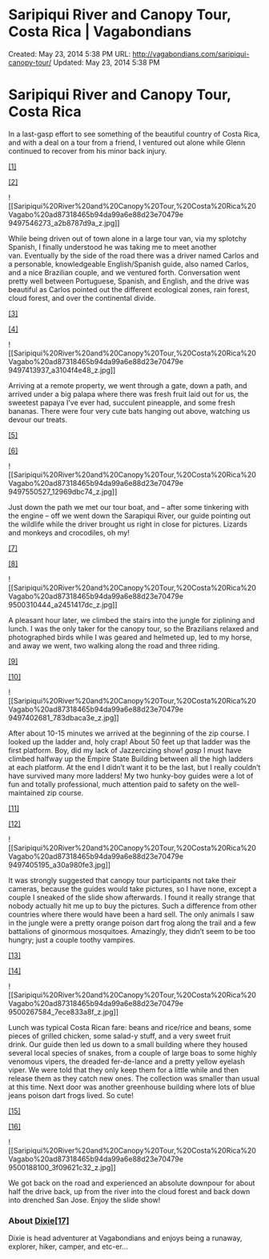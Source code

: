 # Saripiqui River and Canopy Tour, Costa Rica | Vagabondians

Created: May 23, 2014 5:38 PM
URL: http://vagabondians.com/saripiqui-canopy-tour/
Updated: May 23, 2014 5:38 PM

# Saripiqui River and Canopy Tour, Costa Rica

In a last-gasp effort to see something of the beautiful country of Costa Rica, and with a deal on a tour from a friend, I ventured out alone while Glenn continued to recover from his minor back injury.

[[1]](http://www.flickr.com/photos/48315294@N00/9497546273/)

[[2]](http://www.flickr.com/photos/48315294@N00/9497546273/)

![[Saripiqui%20River%20and%20Canopy%20Tour,%20Costa%20Rica%20Vagabo%20ad87318465b94da99a6e88d23e70479e 9497546273_a2b8787d9a_z.jpg]]

While being driven out of town alone in a large tour van, via my splotchy Spanish, I finally understood he was taking me to meet another van. Eventually by the side of the road there was a driver named Carlos and a personable, knowledgeable English/Spanish guide, also named Carlos, and a nice Brazilian couple, and we ventured forth. Conversation went pretty well between Portuguese, Spanish, and English, and the drive was beautiful as Carlos pointed out the different ecological zones, rain forest, cloud forest, and over the continental divide.

[[3]](http://www.flickr.com/photos/48315294@N00/9497413937/)

[[4]](http://www.flickr.com/photos/48315294@N00/9497413937/)

![[Saripiqui%20River%20and%20Canopy%20Tour,%20Costa%20Rica%20Vagabo%20ad87318465b94da99a6e88d23e70479e 9497413937_a3104f4e48_z.jpg]]

Arriving at a remote property, we went through a gate, down a path, and arrived under a big palapa where there was fresh fruit laid out for us, the sweetest papaya I’ve ever had, succulent pineapple, and some fresh bananas. There were four very cute bats hanging out above, watching us devour our treats.

[[5]](http://www.flickr.com/photos/48315294@N00/9497550527/)

[[6]](http://www.flickr.com/photos/48315294@N00/9497550527/)

![[Saripiqui%20River%20and%20Canopy%20Tour,%20Costa%20Rica%20Vagabo%20ad87318465b94da99a6e88d23e70479e 9497550527_12969dbc74_z.jpg]]

Just down the path we met our tour boat, and – after some tinkering with the engine – off we went down the Sarapiqui River, our guide pointing out the wildlife while the driver brought us right in close for pictures. Lizards and monkeys and crocodiles, oh my!

[[7]](http://www.flickr.com/photos/48315294@N00/9500310444/)

[[8]](http://www.flickr.com/photos/48315294@N00/9500310444/)

![[Saripiqui%20River%20and%20Canopy%20Tour,%20Costa%20Rica%20Vagabo%20ad87318465b94da99a6e88d23e70479e 9500310444_a2451417dc_z.jpg]]

A pleasant hour later, we climbed the stairs into the jungle for ziplining and lunch. I was the only taker for the canopy tour, so the Brazilians relaxed and photographed birds while I was geared and helmeted up, led to my horse, and away we went, two walking along the road and three riding.

[[9]](http://www.flickr.com/photos/48315294@N00/9497402681/)

[[10]](http://www.flickr.com/photos/48315294@N00/9497402681/)

![[Saripiqui%20River%20and%20Canopy%20Tour,%20Costa%20Rica%20Vagabo%20ad87318465b94da99a6e88d23e70479e 9497402681_783dbaca3e_z.jpg]]

After about 10-15 minutes we arrived at the beginning of the zip course. I looked up the ladder and, holy crap! About 50 feet up that ladder was the first platform. Boy, did my lack of Jazzercizing show! *gasp* I must have climbed halfway up the Empire State Building between all the high ladders at each platform. At the end I didn’t want it to be the last, but I really couldn’t have survived many more ladders! My two hunky-boy guides were a lot of fun and totally professional, much attention paid to safety on the well-maintained zip course.

[[11]](http://www.flickr.com/photos/48315294@N00/9497405195/)

[[12]](http://www.flickr.com/photos/48315294@N00/9497405195/)

![[Saripiqui%20River%20and%20Canopy%20Tour,%20Costa%20Rica%20Vagabo%20ad87318465b94da99a6e88d23e70479e 9497405195_a30a980fe3.jpg]]

It was strongly suggested that canopy tour participants not take their cameras, because the guides would take pictures, so I have none, except a couple I sneaked of the slide show afterwards. I found it really strange that nobody actually hit me up to buy the pictures. Such a difference from other countries where there would have been a hard sell. The only animals I saw in the jungle were a pretty orange poison dart frog along the trail and a few battalions of ginormous mosquitoes. Amazingly, they didn’t seem to be too hungry; just a couple toothy vampires.

[[13]](http://www.flickr.com/photos/48315294@N00/9500267584/)

[[14]](http://www.flickr.com/photos/48315294@N00/9500267584/)

![[Saripiqui%20River%20and%20Canopy%20Tour,%20Costa%20Rica%20Vagabo%20ad87318465b94da99a6e88d23e70479e 9500267584_7ece833a8f_z.jpg]]

Lunch was typical Costa Rican fare: beans and rice/rice and beans, some pieces of grilled chicken, some salad-y stuff, and a very sweet fruit drink. Our guide then led us down to a small building where they housed several local species of snakes, from a couple of large boas to some highly venomous vipers, the dreaded fer-de-lance and a pretty yellow eyelash viper. We were told that they only keep them for a little while and then release them as they catch new ones. The collection was smaller than usual at this time. Next door was another greenhouse building where lots of blue jeans poison dart frogs lived. So cute!

[[15]](http://www.flickr.com/photos/48315294@N00/9500188100/)

[[16]](http://www.flickr.com/photos/48315294@N00/9500188100/)

![[Saripiqui%20River%20and%20Canopy%20Tour,%20Costa%20Rica%20Vagabo%20ad87318465b94da99a6e88d23e70479e 9500188100_3f09621c32_z.jpg]]

We got back on the road and experienced an absolute downpour for about half the drive back, up from the river into the cloud forest and back down into drenched San Jose. Enjoy the slide show!

### About [Dixie[17]](http://vagabondians.com/author/dixie/)

Dixie is head adventurer at Vagabondians and enjoys being a runaway, explorer, hiker, camper, and etc-er...